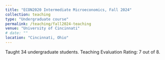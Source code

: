 ```yaml
---
title: "ECON2020 Intermediate Microeconomics, Fall 2024"
collection: teaching
type: "Undergraduate course"
permalink: /teaching/fall2024-teaching
venue: "University of Cincinnati"
# date: ""
location: "Cincinnati, Ohio"
---
```


Taught 34 undergraduate students. Teaching Evaluation Rating: 7 out of 8.

<!-- Heading 1
======

Heading 2
======

Heading 3
====== -->